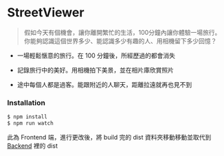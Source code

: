# StreetViewer

>假如今天有個機會，讓你離開繁忙的生活，100分鐘內讓你體驗一場旅行。你能夠認識這個世界多少、能認識多少有趣的人、用相機留下多少回憶？

  - 一場輕鬆愜意的旅行。在 100 分鐘後，所經歷過的都會消失

  - 記錄旅行中的美好。用相機拍下美景，並在相片庫欣賞照片
  
  - 途中每個人都是過客。能跟附近的人聊天，距離拉遠就再也見不到

### Installation

```sh
$ npm install
$ npm run watch
```

此為 Frontend 端，進行更改後，將 build 完的 dist 資料夾移動移動並取代到 [Backend](https://github.com/terry623/StreetViewer_Backend) 裡的 dist